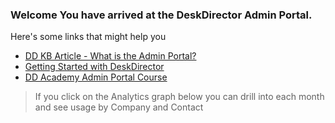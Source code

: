 ### Welcome You have arrived at the DeskDirector Admin Portal. 


Here's some links that might help you 

- [DD KB Article - What is the Admin Portal?](https://help.deskdirector.com/article/fuybz4u8ud-getting-started-with-the-desk-director-admin-console)
- [Getting Started with DeskDirector](https://help.deskdirector.com/category/l3r5lkll1z-products)
- [DD Academy Admin Portal Course](https://ddlearn.thinkific.com/courses/admin-portal)


> If you click on the Analytics graph below you can drill into each month and see usage by Company and Contact 
